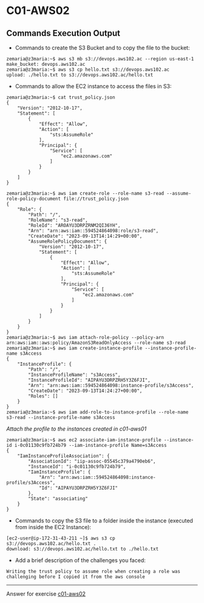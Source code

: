 # C01-AWS02

## Commands Execution Output

- Commands to create the S3 Bucket and to copy the file to the bucket:
```
zemaria@z3maria:~$ aws s3 mb s3://devops.aws102.ac --region us-east-1
make_bucket: devops.aws102.ac
zemaria@z3maria:~$ aws s3 cp hello.txt s3://devops.aws102.ac
upload: ./hello.txt to s3://devops.aws102.ac/hello.txt
```

- Commands to allow the EC2 instance to access the files in S3:

```
zemaria@z3maria:~$ cat trust_policy.json
{
    "Version": "2012-10-17",
    "Statement": [
        {
            "Effect": "Allow",
            "Action": [
                "sts:AssumeRole"
            ],
            "Principal": {
                "Service": [
                    "ec2.amazonaws.com"
                ]
            }
        }
    ]
}
```

```
zemaria@z3maria:~$ aws iam create-role --role-name s3-read --assume-role-policy-document file://trust_policy.json
{
    "Role": {
        "Path": "/",
        "RoleName": "s3-read",
        "RoleId": "AROAYU3DRPZRNM2QI36YH",
        "Arn": "arn:aws:iam::594524864098:role/s3-read",
        "CreateDate": "2023-09-13T14:14:29+00:00",
        "AssumeRolePolicyDocument": {
            "Version": "2012-10-17",
            "Statement": [
                {
                    "Effect": "Allow",
                    "Action": [
                        "sts:AssumeRole"
                    ],
                    "Principal": {
                        "Service": [
                            "ec2.amazonaws.com"
                        ]
                    }
                }
            ]
        }
    }
}
zemaria@z3maria:~$ aws iam attach-role-policy --policy-arn arn:aws:iam::aws:policy/AmazonS3ReadOnlyAccess --role-name s3-read
zemaria@z3maria:~$ aws iam create-instance-profile --instance-profile-name s3Access
{
    "InstanceProfile": {
        "Path": "/",
        "InstanceProfileName": "s3Access",
        "InstanceProfileId": "AIPAYU3DRPZRH5Y3Z6FJI",
        "Arn": "arn:aws:iam::594524864098:instance-profile/s3Access",
        "CreateDate": "2023-09-13T14:24:27+00:00",
        "Roles": []
    }
}
zemaria@z3maria:~$ aws iam add-role-to-instance-profile --role-name s3-read --instance-profile-name s3Access
```

*Attach the profile to the instances created in c01-aws01*
```
zemaria@z3maria:~$ aws ec2 associate-iam-instance-profile --instance-id i-0c01130c9fb724b79 --iam-instance-profile Name=s3Access
{
    "IamInstanceProfileAssociation": {
        "AssociationId": "iip-assoc-05545c379a4790eb6",
        "InstanceId": "i-0c01130c9fb724b79",
        "IamInstanceProfile": {
            "Arn": "arn:aws:iam::594524864098:instance-profile/s3Access",
            "Id": "AIPAYU3DRPZRH5Y3Z6FJI"
        },
        "State": "associating"
    }
}

```

- Commands to copy the S3 file to a folder inside the instance (executed from inside the EC2 Instance):
```
[ec2-user@ip-172-31-43-211 ~]$ aws s3 cp s3://devops.aws102.ac/hello.txt .
download: s3://devops.aws102.ac/hello.txt to ./hello.txt
```

- Add a brief description of the challenges you faced:
```
Writing the trust policy to assume role when creating a role was challenging before I copied it from the aws console
```

***
Answer for exercise [c01-aws02](https://github.com/devopsacademyau/academy/blob/635775538e8ad7793b305f48064b09e23c626fb7/classes/01class/exercises/c01-aws02/README.md)
